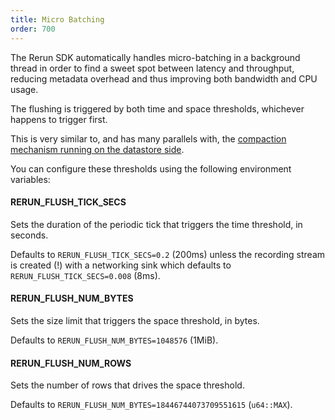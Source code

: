 ```yaml
---
title: Micro Batching
order: 700
---
```



The Rerun SDK automatically handles micro-batching in a background thread in order to find a sweet spot between latency and throughput, reducing metadata overhead and thus improving both bandwidth and CPU usage.

The flushing is triggered by both time and space thresholds, whichever happens to trigger first.

This is very similar to, and has many parallels with, the [compaction mechanism running on the datastore side](../store-compaction.md).

You can configure these thresholds using the following environment variables:

#### RERUN_FLUSH_TICK_SECS

Sets the duration of the periodic tick that triggers the time threshold, in seconds.

Defaults to `RERUN_FLUSH_TICK_SECS=0.2` (200ms) unless the recording stream is created (!) with
a networking sink which defaults to `RERUN_FLUSH_TICK_SECS=0.008` (8ms).

#### RERUN_FLUSH_NUM_BYTES

Sets the size limit that triggers the space threshold, in bytes.

Defaults to `RERUN_FLUSH_NUM_BYTES=1048576` (1MiB).

#### RERUN_FLUSH_NUM_ROWS

Sets the number of rows that drives the space threshold.

Defaults to `RERUN_FLUSH_NUM_BYTES=18446744073709551615` (`u64::MAX`).
